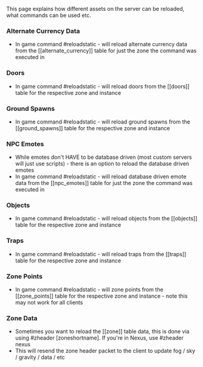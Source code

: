 
This page explains how different assets on the server can be reloaded, what commands can be used etc.

### Alternate Currency Data

* In game command #reloadstatic - will reload alternate currency data from the [[alternate_currency]] table for just the zone the command was executed in

### Doors

* In game command #reloadstatic - will reload doors from the [[doors]] table for the respective zone and instance

### Ground Spawns

* In game command #reloadstatic - will reload ground spawns from the [[ground_spawns]] table for the respective zone and instance

### NPC Emotes

* While emotes don't HAVE to be database driven (most custom servers will just use scripts) - there is an option to reload the database driven emotes
* In game command #reloadstatic - will reload database driven emote data from the [[npc_emotes]] table for just the zone the command was executed in

### Objects

* In game command #reloadstatic - will reload objects from the [[objects]] table for the respective zone and instance

### Traps

* In game command #reloadstatic - will reload traps from the [[traps]] table for the respective zone and instance

### Zone Points

* In game command #reloadstatic - will zone points from the [[zone_points]] table for the respective zone and instance - note this may not work for all clients

### Zone Data

* Sometimes you want to reload the [[zone]] table data, this is done via using #zheader [zoneshortname]. If you're in Nexus, use #zheader nexus
* This will resend the zone header packet to the client to update fog / sky / gravity / data / etc